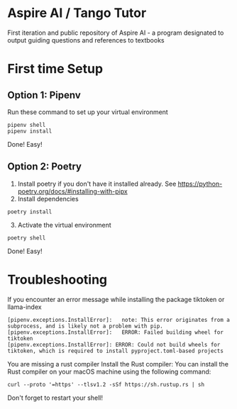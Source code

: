 # Aspire AI / Tango Tutor
First iteration and public repository of Aspire AI - a program designated to output guiding questions and references to textbooks

# First time Setup
## Option 1: Pipenv
Run these command to set up your virtual environment
```
pipenv shell
pipenv install
```
Done! Easy!

## Option 2: Poetry
1. Install poetry if you don't have it installed already. See https://python-poetry.org/docs/#installing-with-pipx
2. Install dependencies
```
poetry install
```
3. Activate the virtual environment
```
poetry shell
```
Done! Easy!

# Troubleshooting
If you encounter an error message while installing the package tiktoken or llama-index
```
[pipenv.exceptions.InstallError]:   note: This error originates from a subprocess, and is likely not a problem with pip.
[pipenv.exceptions.InstallError]:   ERROR: Failed building wheel for tiktoken
[pipenv.exceptions.InstallError]: ERROR: Could not build wheels for tiktoken, which is required to install pyproject.toml-based projects
```

You are missing a rust compiler
Install the Rust compiler: You can install the Rust compiler on your macOS machine using the following command:
```
curl --proto '=https' --tlsv1.2 -sSf https://sh.rustup.rs | sh
```
Don't forget to restart your shell!

